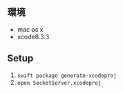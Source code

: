 ## 環境
 - mac os x
 - xcode8.3.3

## Setup
1. `swift package generate-xcodeproj`
2. `open SocketServer.xcodeproj`
